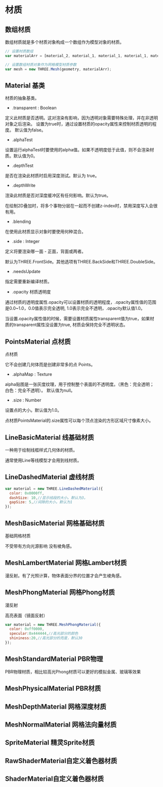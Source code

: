# 材质

## 数组材质

数组材质就是多个材质对象构成一个数组作为模型对象的材质。

```js
// 设置材质数组
var materialArr = [material_2, material_1, material_1, material_1, material_1, material_1];

// 设置数组材质对象作为网格模型材质参数
var mesh = new THREE.Mesh(geometry, materialArr);
```

## Material 基类

材质的抽象基类。

- .transparent : Boolean

定义此材质是否透明。这对渲染有影响，因为透明对象需要特殊处理，并在非透明对象之后渲染。
设置为true时，通过设置材质的opacity属性来控制材质透明的程度。
默认值为false。

- .alphaTest

设置运行alphaTest时要使用的alpha值。如果不透明度低于此值，则不会渲染材质。默认值为0。

- .depthTest

是否在渲染此材质时启用深度测试。默认为 true。

- .depthWrite

渲染此材质是否对深度缓冲区有任何影响。默认为true。

在绘制2D叠加时，将多个事物分层在一起而不创建z-index时，禁用深度写入会很有用。

- .blending

在使用此材质显示对象时要使用何种混合。

- .side : Integer

定义将要渲染哪一面 - 正面，背面或两者。

默认为THREE.FrontSide。其他选项有THREE.BackSide和THREE.DoubleSide。

- .needsUpdate

指定需要重新编译材质。

- .opacity 材质透明度

通过材质的透明度属性.opacity可以设置材质的透明程度，.opacity属性值的范围是0.0~1.0，0.0值表示完全透明, 1.0表示完全不透明，.opacity默认值1.0。

当设置.opacity属性值的时候，需要设置材质属性transparent值为true，如果材质的transparent属性没设置为true, 材质会保持完全不透明状态。

## PointsMaterial 点材质

点材质

它不会创建几何体而是创建非常多的点 Points。

- .alphaMap : Texture

alpha贴图是一张灰度纹理，用于控制整个表面的不透明度。（黑色：完全透明；白色：完全不透明）。 默认值为null。

- .size : Number

设置点的大小。默认值为1.0。

点材质PointsMaterial的.size属性可以每个顶点渲染的方形区域尺寸像素大小。

## LineBasicMaterial 线基础材质

一种用于绘制线框样式几何体的材质。

通常使用Line等线模型才会用到线材质。

## LineDashedMaterial 虚线材质

```js
var material = new THREE.LineDashedMaterial({
  color: 0x0000ff,
  dashSize: 10,//显示线段的大小。默认为3。
  gapSize: 5,//间隙的大小。默认为1
});
```

## MeshBasicMaterial 网格基础材质

基础网格材质

不受带有方向光源影响 没有棱角感。

## MeshLambertMaterial 网格Lambert材质

漫反射。有了光照计算，物体表面分界的位置才会产生棱角感。

## MeshPhongMaterial 网格Phong材质

漫反射

高亮表面（镜面反射）

```js
var material = new THREE.MeshPhongMaterial({
  color: 0xff0000,
  specular:0x444444,//高光部分的颜色
  shininess:20,//高光部分的亮度，默认30
});
```

## MeshStandardMaterial PBR物理

PBR物理材质，相比较高光Phong材质可以更好的模拟金属、玻璃等效果

## MeshPhysicalMaterial PBR材质

## MeshDepthMaterial 网格深度材质

## MeshNormalMaterial 网格法向量材质

## SpriteMaterial 精灵Sprite材质

## RawShaderMaterial自定义着色器材质

## ShaderMaterial自定义着色器材质

